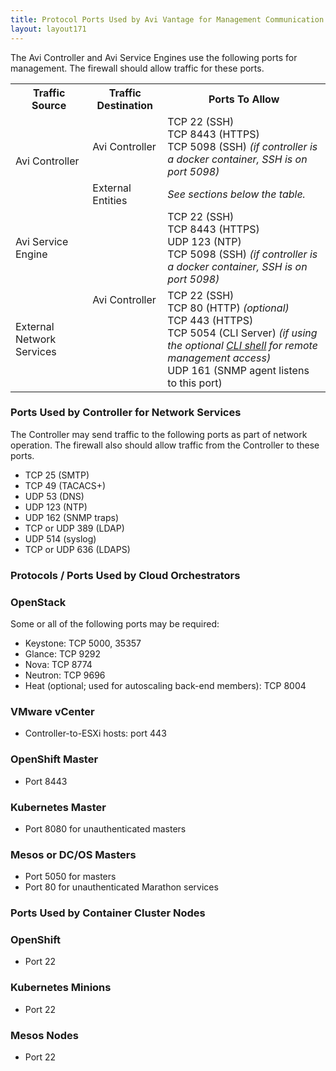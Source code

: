 ```yaml
---
title: Protocol Ports Used by Avi Vantage for Management Communication
layout: layout171
---
```

The Avi Controller and Avi Service Engines use the following ports for management. The firewall should allow traffic for these ports.
<table class="table table table-bordered table-hover">  
<tbody>      
<tr>    
<th>Traffic Source
</th>
<th>Traffic Destination
</th>
<th>Ports To Allow
</th>
</tr>
<tr>    
<td rowspan="2">Avi Controller</td>
<td>Avi Controller</td>
<td>TCP 22 (SSH)<br> TCP 8443 (HTTPS)<br> TCP 5098 (SSH) <em>(if controller is a docker container, SSH is on port 5098)</em></td>
</tr>
<tr>   
<td>External Entities</td>
<td><em>See sections below the table.</em></td>
</tr>
<tr>    
<td>Avi Service Engine</td>
<td rowspan="2">Avi Controller</td>
<td>TCP 22 (SSH)<br> TCP 8443 (HTTPS)<br> UDP 123 (NTP)<br> TCP 5098 (SSH) <em>(if controller is a docker container, SSH is on port 5098)</em></td>
</tr>
<tr>   
<td>External Network Services</td>
<td>TCP 22 (SSH)<br> TCP 80 (HTTP) <em>(optional)</em><br> TCP 443 (HTTPS)<br> TCP 5054 (CLI Server) <em>(if using the optional <a href="/docs/17.1/cli-installing-the-cli-shell/">CLI shell</a> for remote management access)</em><br> UDP 161 (SNMP agent listens to this port)</td>
</tr>
</tbody>
</table>  

### Ports Used by Controller for Network Services

The Controller may send traffic to the following ports as part of network operation. The firewall also should allow traffic from the Controller to these ports.

* TCP 25 (SMTP)
* TCP 49 (TACACS+)
* UDP 53 (DNS)
* UDP 123 (NTP)
* UDP 162 (SNMP traps)
* TCP or UDP 389 (LDAP)
* UDP 514 (syslog)
* TCP or UDP 636 (LDAPS) 

### Protocols / Ports Used by Cloud Orchestrators

### OpenStack

Some or all of the following ports may be required:

* Keystone: TCP 5000, 35357
* Glance: TCP 9292
* Nova: TCP 8774
* Neutron: TCP 9696
* Heat (optional; used for autoscaling back-end members): TCP 8004 

### VMware vCenter

* Controller-to-ESXi hosts: port 443 

### OpenShift Master

* Port 8443 

### Kubernetes Master

* Port 8080 for unauthenticated masters 

### Mesos or DC/OS Masters

* Port 5050 for masters
* Port 80 for unauthenticated Marathon services 

### Ports Used by Container Cluster Nodes

### OpenShift

* Port 22 

### Kubernetes Minions

* Port 22 

### Mesos Nodes

* Port 22 